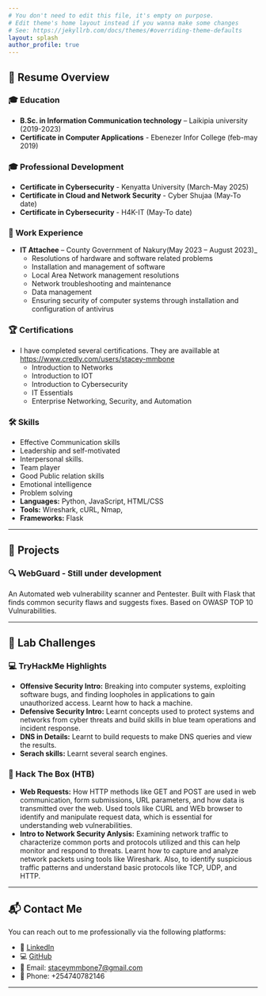 ```yaml
---
# You don't need to edit this file, it's empty on purpose.
# Edit theme's home layout instead if you wanna make some changes
# See: https://jekyllrb.com/docs/themes/#overriding-theme-defaults
layout: splash
author_profile: true
---
```


## 📄 Resume Overview

### 🎓 Education
- **B.Sc. in Information Communication technology** – Laikipia university (2019-2023)
- **Certificate in Computer Applications** -  Ebenezer Infor College (feb-may 2019)

### 🎓 Professional Development
- **Certificate in Cybersecurity** - Kenyatta University (March-May 2025)
- **Certificate in Cloud and Network Security** - Cyber Shujaa (May-To date)
- **Certificate in Cybersecurity** - H4K-IT (May-To date)

### 💼 Work Experience
- **IT Attachee** – County Government of Nakury(May 2023 – August 2023)_  
  - Resolutions of hardware and software related problems
  - Installation and management of software
  - Local Area Network management resolutions
  - Network troubleshooting and maintenance
  - Data management 
  - Ensuring security of computer systems through installation and configuration of antivirus


### 🏆 Certifications
- I have completed several certifications. They are availlable at https://www.credly.com/users/stacey-mmbone
  - Introduction to Networks
  - Introduction to IOT
  - Introduction to Cybersecurity
  - IT Essentials
  - Enterprise Networking, Security, and Automation

### 🛠 Skills
- Effective Communication skills
- Leadership and self-motivated
- Interpersonal skills.
- Team player
- Good Public relation skills
- Emotional intelligence
- Problem solving
- **Languages:** Python, JavaScript, HTML/CSS
- **Tools:** Wireshark, cURL, Nmap, 
- **Frameworks:** Flask

---

## 🚀 Projects

### 🔍 WebGuard - Still under development
An Automated web vulnerability scanner and Pentester. Built with Flask that finds common security flaws and suggests fixes. Based on OWASP TOP 10 Vulnurabilities.


---

## 🔐 Lab Challenges

### 💻 TryHackMe Highlights
- **Offensive Security Intro:** Breaking into computer systems, exploiting software bugs, and finding loopholes in applications to gain unauthorized access. Learnt how to hack a machine.
- **Defensive Security Intro:** Learnt  concepts used to protect systems and networks from cyber threats and build skills in blue team operations and incident response.
- **DNS in Details:** Learnt to build requests to make DNS queries and view the results.
- **Serach skills:** Learnt several search engines.

### 🧱 Hack The Box (HTB)
- **Web Requests:** How HTTP methods like GET and POST are used in web communication, form submissions, URL parameters, and how data is transmitted over the web. Used tools like CURL and WEb browser to identify and manipulate request data, which is essential for understanding web vulnerabilities.
- **Intro to Network Security Anlysis:** Examining network traffic to characterize common ports and protocols utilized and this can help monitor and respond to threats. Learnt how to capture and analyze network packets using tools like Wireshark. Also, to identify suspicious traffic patterns and understand basic protocols like TCP, UDP, and HTTP.


---

## 📬 Contact Me

You can reach out to me professionally via the following platforms:

- 💼 [LinkedIn](https://linkedin.com/in/stacey-mmbone)
- 💻 [GitHub](https://github.com/staceymm/)
- 📧 Email: staceymmbone7@gmail.com
- 📱 Phone: +254740782146

---
